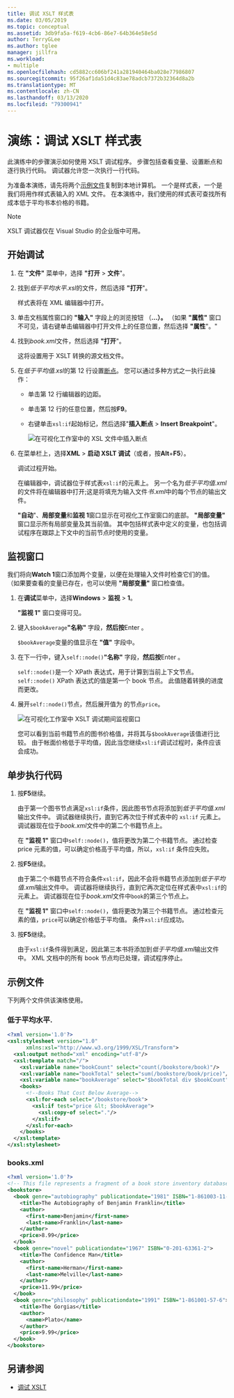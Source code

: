 ```yaml
---
title: 调试 XSLT 样式表
ms.date: 03/05/2019
ms.topic: conceptual
ms.assetid: 3db9fa5a-f619-4cb6-86e7-64b364e58e5d
author: TerryGLee
ms.author: tglee
manager: jillfra
ms.workload:
- multiple
ms.openlocfilehash: cd5882cc606bf241a281940464ba028e77986807
ms.sourcegitcommit: 95f26af1da51d4c83ae78adcb7372b32364d8a2b
ms.translationtype: MT
ms.contentlocale: zh-CN
ms.lasthandoff: 03/13/2020
ms.locfileid: "79300941"
---
```

# <a name="walkthrough-debug-an-xslt-style-sheet"></a>演练：调试 XSLT 样式表

此演练中的步骤演示如何使用 XSLT 调试程序。 步骤包括查看变量、设置断点和逐行执行代码。 调试器允许您一次执行一行代码。

为准备本演练，请先将两个[示例文件](#sample-files)复制到本地计算机。 一个是样式表，一个是我们将用作样式表输入的 XML 文件。 在本演练中，我们使用的样式表可查找所有成本低于平均书本价格的书籍。

> [!NOTE]
> XSLT 调试器仅在 Visual Studio 的企业版中可用。

## <a name="start-debugging"></a>开始调试

1. 在 **"文件"** 菜单中，选择 **"打开** > **文件**"。

2. 找到*低于平均水平.xsl*的文件，然后选择 **"打开**"。

   样式表将在 XML 编辑器中打开。

3. 单击文档属性窗口的 **"输入"** 字段上的浏览按钮 （**...）。** （如果 **"属性"** 窗口不可见，请右键单击编辑器中打开文件上的任意位置，然后选择 **"属性**"。"

4. 找到*book.xml*文件，然后选择 **"打开**"。

   这将设置用于 XSLT 转换的源文档文件。

5. 在*低于平均值.xsl*的第 12 行设置[断点](../debugger/using-breakpoints.md)。 您可以通过多种方式之一执行此操作：

   - 单击第 12 行编辑器的边距。

   - 单击第 12 行的任意位置，然后按**F9**。

   - 右键单击`xsl:if`起始标记，然后选择"**插入断点** > **Insert Breakpoint**"。

      ![在可视化工作室中的 XSL 文件中插入断点](media/insert-breakpoint.PNG)

6. 在菜单栏上，选择**XML** > **启动 XSLT 调试**（或者，按**Alt**+**F5**）。

   调试过程开始。

   在编辑器中，调试器位于样式表`xsl:if`的元素上。 另一个名为*低于平均值.xml*的文件将在编辑器中打开;这是将填充为输入文件*书.xml*中的每个节点的输出文件。

   **"自动**"、**局部变量**和**监视 1**窗口显示在可视化工作室窗口的底部。 **"局部变量"** 窗口显示所有局部变量及其当前值。 其中包括样式表中定义的变量，也包括调试程序在跟踪上下文中的当前节点时使用的变量。

## <a name="watch-window"></a>监视窗口

我们将向**Watch 1**窗口添加两个变量，以便在处理输入文件时检查它们的值。 （如果要查看的变量已存在，也可以使用 **"局部变量"** 窗口检查值。

1. 在**调试**菜单中，选择**Windows** > **监视** > **1**。

   **"监视 1"** 窗口变得可见。

2. 键入`$bookAverage`**"名称"** 字段，**然后按**Enter 。

   `$bookAverage`变量的值显示在 **"值"** 字段中。

3. 在下一行中，键入`self::node()`**"名称"** 字段，**然后按**Enter 。

   `self::node()`是一个 XPath 表达式，用于计算到当前上下文节点。 `self::node()` XPath 表达式的值是第一个 book 节点。 此值随着转换的进度而更改。

4. 展开`self::node()`节点，然后展开值为 的节点`price`。

   ![在可视化工作室中 XSLT 调试期间监视窗口](media/xslt-debugging-watch-window.png)

   您可以看到当前书籍节点的图书价格值，并将其与`$bookAverage`该值进行比较。 由于帐面价格低于平均值，因此当您继续`xsl:if`调试过程时，条件应该会成功。

## <a name="step-through-the-code"></a>单步执行代码

1. 按**F5**继续。

   由于第一个图书节点满足`xsl:if`条件，因此图书节点将添加到*低于平均值.xml*输出文件中。 调试器继续执行，直到它再次位于样式表中的 `xsl:if` 元素上。 调试器现在位于*book.xml*文件中的第二个书籍节点上。

   在 **"监视 1"** 窗口中`self::node()`，值将更改为第二个书籍节点。 通过检查 price 元素的值，可以确定价格高于平均值，所以，`xsl:if` 条件应失败。

2. 按**F5**继续。

   由于第二个书籍节点不符合条件`xsl:if`，因此不会将书籍节点添加到*低于平均值.xml*输出文件中。 调试器将继续执行，直到它再次定位在样式表中`xsl:if`的元素上。 调试器现在位于*book.xml*文件中`book`的第三个节点上。

   在 **"监视 1"** 窗口中`self::node()`，值将更改为第三个书籍节点。 通过检查元素的值，`price`可以确定价格低于平均值。 条件`xsl:if`应成功。

3. 按**F5**继续。

   由于`xsl:if`条件得到满足，因此第三本书将添加到*低于平均值.xml*输出文件中。 XML 文档中的所有 book 节点均已处理，调试程序停止。

## <a name="sample-files"></a>示例文件

下列两个文件供该演练使用。

### <a name="below-averagexsl"></a>低于平均水平.

```xml
<?xml version='1.0'?>
<xsl:stylesheet version="1.0"
      xmlns:xsl="http://www.w3.org/1999/XSL/Transform">
  <xsl:output method="xml" encoding="utf-8"/>
  <xsl:template match="/">
    <xsl:variable name="bookCount" select="count(/bookstore/book)"/>
    <xsl:variable name="bookTotal" select="sum(/bookstore/book/price)"/>
    <xsl:variable name="bookAverage" select="$bookTotal div $bookCount"/>
    <books>
      <!--Books That Cost Below Average-->
      <xsl:for-each select="/bookstore/book">
        <xsl:if test="price &lt; $bookAverage">
          <xsl:copy-of select="."/>
        </xsl:if>
      </xsl:for-each>
    </books>
  </xsl:template>
</xsl:stylesheet>
```

### <a name="booksxml"></a>books.xml

```xml
<?xml version='1.0'?>
<!-- This file represents a fragment of a book store inventory database -->
<bookstore>
  <book genre="autobiography" publicationdate="1981" ISBN="1-861003-11-0">
    <title>The Autobiography of Benjamin Franklin</title>
    <author>
      <first-name>Benjamin</first-name>
      <last-name>Franklin</last-name>
    </author>
    <price>8.99</price>
  </book>
  <book genre="novel" publicationdate="1967" ISBN="0-201-63361-2">
    <title>The Confidence Man</title>
    <author>
      <first-name>Herman</first-name>
      <last-name>Melville</last-name>
    </author>
    <price>11.99</price>
  </book>
  <book genre="philosophy" publicationdate="1991" ISBN="1-861001-57-6">
    <title>The Gorgias</title>
    <author>
      <name>Plato</name>
    </author>
    <price>9.99</price>
  </book>
</bookstore>
```

## <a name="see-also"></a>另请参阅

- [调试 XSLT](../xml-tools/debugging-xslt.md)
